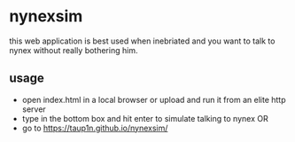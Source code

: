 # nynexsim

this web application is best used when inebriated and you want to talk to nynex without really bothering him.

## usage

- open index.html in a local browser or upload and run it from an elite http server
- type in the bottom box and hit enter to simulate talking to nynex
OR
- go to https://taup1n.github.io/nynexsim/
